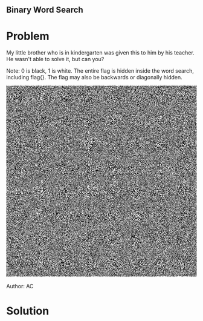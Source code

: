 ## Binary Word Search
# Problem
My little brother who is in kindergarten was given this to him by his teacher. He wasn't able to solve it, but can you?

Note: 0 is black, 1 is white. The entire flag is hidden inside the word search, including flag{}. The flag may also be backwards or diagonally hidden.

![Binary Word Search](./images/BinaryWordSearch.png)

Author: AC
# Solution